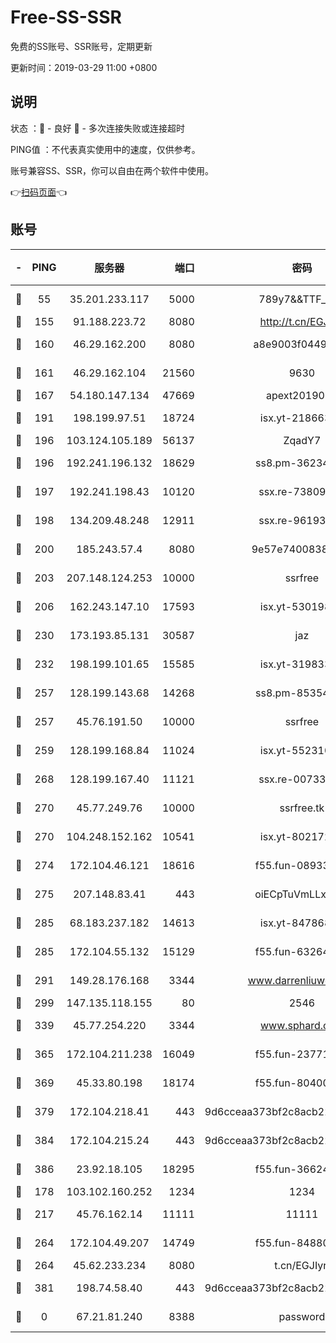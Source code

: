 # Free-SS-SSR

免费的SS账号、SSR账号，定期更新

更新时间：2019-03-29 11:00 +0800

## 说明

状态     ：🙂 - 良好 🙁 - 多次连接失败或连接超时

PING值   ：不代表真实使用中的速度，仅供参考。

账号兼容SS、SSR，你可以自由在两个软件中使用。

👉[扫码页面](https://liesauer.github.io/Free-SS-SSR/)👈

## 账号

|-|PING|服务器|端口|密码|加密方式|区域|
|:----:|:----:|:-----:|-----:|:----:|:----:|:----:|
|🙂|55|35.201.233.117|5000|789y7&&TTF_+><|aes-256-cfb|US|
|🙂|155|91.188.223.72|8080|http://t.cn/EGJIyrl|rc4-md5|RU|
|🙂|160|46.29.162.200|8080|a8e9003f0449cea5|chacha20-ietf|RU|
|🙂|161|46.29.162.104|21560|9630|aes-128-ctr|RU|
|🙂|167|54.180.147.134|47669|apext2019001|chacha20|KR|
|🙂|191|198.199.97.51|18724|isx.yt-21866336|aes-256-cfb|US|
|🙂|196|103.124.105.189|56137|ZqadY7|chacha20|US|
|🙂|196|192.241.196.132|18629|ss8.pm-36234428|aes-256-cfb|US|
|🙂|197|192.241.198.43|10120|ssx.re-73809534|aes-256-cfb|US|
|🙂|198|134.209.48.248|12911|ssx.re-96193114|aes-256-cfb|US|
|🙂|200|185.243.57.4|8080|9e57e7400838a01e|chacha20-ietf|US|
|🙂|203|207.148.124.253|10000|ssrfree|aes-256-cfb|SG|
|🙂|206|162.243.147.10|17593|isx.yt-53019880|aes-256-cfb|US|
|🙂|230|173.193.85.131|30587|jaz|aes-256-cfb|US|
|🙂|232|198.199.101.65|15585|isx.yt-31983348|aes-256-cfb|US|
|🙂|257|128.199.143.68|14268|ss8.pm-85354499|aes-256-cfb|SG|
|🙂|257|45.76.191.50|10000|ssrfree|aes-256-cfb|SG|
|🙂|259|128.199.168.84|11024|isx.yt-55231096|aes-256-cfb|SG|
|🙂|268|128.199.167.40|11121|ssx.re-00733888|aes-256-cfb|SG|
|🙂|270|45.77.249.76|10000|ssrfree.tk|aes-256-cfb|SG|
|🙂|270|104.248.152.162|10541|isx.yt-80217237|aes-256-cfb|SG|
|🙂|274|172.104.46.121|18616|f55.fun-08933547|aes-256-cfb|SG|
|🙂|275|207.148.83.41|443|oiECpTuVmLLxk4Ts|aes-256-cfb|AU|
|🙂|285|68.183.237.182|14613|isx.yt-84786883|aes-256-cfb|SG|
|🙂|285|172.104.55.132|15129|f55.fun-63264424|aes-256-cfb|SG|
|🙂|291|149.28.176.168|3344|www.darrenliuwei.com|aes-256-cfb|AU|
|🙂|299|147.135.118.155|80|2546|chacha20|US|
|🙂|339|45.77.254.220|3344|www.sphard.com|aes-256-cfb|SG|
|🙂|365|172.104.211.238|16049|f55.fun-23771656|aes-256-cfb|US|
|🙂|369|45.33.80.198|18174|f55.fun-80400904|aes-256-cfb|US|
|🙂|379|172.104.218.41|443|9d6cceaa373bf2c8acb22e60b6a58be6|aes-256-cfb|US|
|🙂|384|172.104.215.24|443|9d6cceaa373bf2c8acb22e60b6a58be6|aes-256-cfb|US|
|🙂|386|23.92.18.105|18295|f55.fun-36624119|aes-256-cfb|US|
|🙂|178|103.102.160.252|1234|1234|rc4-md5|JP|
|🙂|217|45.76.162.14|11111|11111|aes-256-cfb|SG|
|🙂|264|172.104.49.207|14749|f55.fun-84880621|aes-256-cfb|SG|
|🙂|264|45.62.233.234|8080|t.cn/EGJIyrl|rc4-md5|CA|
|🙂|381|198.74.58.40|443|9d6cceaa373bf2c8acb22e60b6a58be6|aes-256-cfb|US|
|🙁|0|67.21.81.240|8388|password|aes-256-cfb|US|
